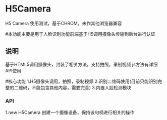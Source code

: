 # H5Camera
  H5 Camera 使用测试，基于CHROM，未作其他浏览器兼容

#本功能主要是用于人脸识别功能前端基于H5调用摄像头传输到后台进行认证

## 说明
基于HTML5调用摄像头，封装了相关方法，支持拍照，录制视频 js方法有详细API使用

#核心功能
1.H5摄像头调用，拍照，录制视频
2.识别二维码使用(目前只能识别完整的二维码，不能包含其他内容，需要完善)
3.内置人脸检测模块

### API
1.new H5Camera  创建一个摄像设备，保持该句柄进行相关的操作
